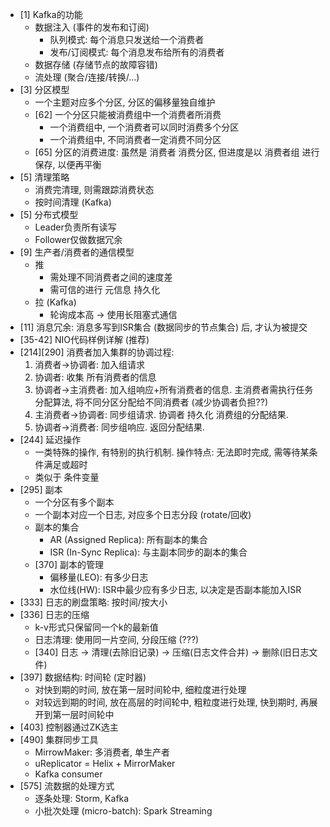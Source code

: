 - [1] Kafka的功能
  - 数据注入 (事件的发布和订阅)
    - 队列模式: 每个消息只发送给一个消费者
    - 发布/订阅模式: 每个消息发布给所有的消费者
  - 数据存储 (存储节点的故障容错)
  - 流处理 (聚合/连接/转换/...)
- [3] 分区模型
  - 一个主题对应多个分区, 分区的偏移量独自维护
  - [62] 一个分区只能被消费组中一个消费者所消费
    - 一个消费组中, 一个消费者可以同时消费多个分区
    - 一个消费组中, 不同消费者一定消费不同分区
  - [65] 分区的消费进度: 虽然是 消费者 消费分区, 但进度是以 消费者组 进行保存, 以便再平衡
- [5] 清理策略
  - 消费完清理, 则需跟踪消费状态
  - 按时间清理 (Kafka)
- [5] 分布式模型
  - Leader负责所有读写
  - Follower仅做数据冗余
- [9] 生产者/消费者的通信模型
  - 推
    - 需处理不同消费者之间的速度差
    - 需可信的进行 元信息 持久化
  - 拉 (Kafka)
    - 轮询成本高 -> 使用长阻塞式通信
- [11] 消息冗余: 消息多写到ISR集合 (数据同步的节点集合) 后, 才认为被提交
- [35-42] NIO代码样例详解 (推荐)
- [214][290] 消费者加入集群的协调过程: 
  1. 消费者->协调者: 加入组请求
  2. 协调者: 收集 所有消费者的信息
  3. 协调者->主消费者: 加入组响应+所有消费者的信息. 主消费者需执行任务分配算法, 将不同分区分配给不同消费者 (减少协调者负担??)
  4. 主消费者->协调者: 同步组请求. 协调者 持久化 消费组的分配结果.
  5. 协调者->消费者: 同步组响应. 返回分配结果.
- [244] 延迟操作
  - 一类特殊的操作, 有特别的执行机制. 操作特点: 无法即时完成, 需等待某条件满足或超时
  - 类似于 条件变量
- [295] 副本
  - 一个分区有多个副本
  - 一个副本对应一个日志, 对应多个日志分段 (rotate/回收)
  - 副本的集合
    - AR (Assigned Replica): 所有副本的集合
    - ISR (In-Sync Replica): 与主副本同步的副本的集合
  - [370] 副本的管理
    - 偏移量(LEO): 有多少日志
    - 水位线(HW): ISR中最少应有多少日志, 以决定是否副本能加入ISR
- [333] 日志的刷盘策略: 按时间/按大小
- [336] 日志的压缩
  - k-v形式只保留同一个k的最新值
  - 日志清理: 使用同一片空间, 分段压缩 (???)
  - [340] 日志 -> 清理(去除旧记录) -> 压缩(日志文件合并) -> 删除(旧日志文件)
- [397] 数据结构: 时间轮 (定时器)
  - 对快到期的时间, 放在第一层时间轮中, 细粒度进行处理
  - 对较远到期的时间, 放在高层的时间轮中, 粗粒度进行处理, 快到期时, 再展开到第一层时间轮中
- [403] 控制器通过ZK选主
- [490] 集群同步工具
  - MirrowMaker: 多消费者, 单生产者
  - uReplicator = Helix + MirrorMaker
  - Kafka consumer
- [575] 流数据的处理方式
  - 逐条处理: Storm, Kafka
  - 小批次处理 (micro-batch): Spark Streaming

